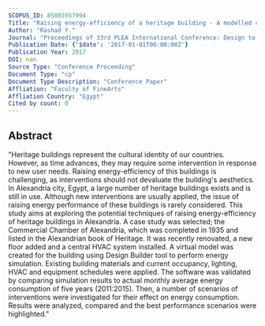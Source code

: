 ```yaml
---
SCOPUS_ID: 85085957994
Title: "Raising energy-efficiency of a heritage building - A modelled case study: The commercial chamber in Alexandria, Egypt"
Author: "Rashad Y."
Journal: "Proceedings of 33rd PLEA International Conference: Design to Thrive, PLEA 2017"
Publication Date: {'$date': '2017-01-01T00:00:00Z'}
Publication Year: 2017
DOI: nan
Source Type: "Conference Proceeding"
Document Type: "cp"
Document Type Description: "Conference Paper"
Affliation: "Faculty of FineArts"
Affliation Country: "Egypt"
Cited by count: 0
---
```


## Abstract
"Heritage buildings represent the cultural identity of our countries. However, as time advances, they may require some intervention in response to new user needs. Raising energy-efficiency of this buildings is challenging, as interventions should not devaluate the building's aesthetics. In Alexandria city, Egypt, a large number of heritage buildings exists and is still in use. Although new interventions are usually applied, the issue of raising energy performance of these buildings is rarely considered. This study aims at exploring the potential techniques of raising energy-efficiency of heritage buildings in Alexandria. A case study was selected; the Commercial Chamber of Alexandria, which was completed in 1935 and listed in the Alexandrian book of Heritage. It was recently renovated, a new floor added and a central HVAC system installed. A virtual model was created for the building using Design Builder tool to perform energy simulation. Existing building materials and current occupancy, lighting, HVAC and equipment schedules were applied. The software was validated by comparing simulation results to actual monthly average energy consumption of five years (2011:2015). Then, a number of scenarios of interventions were investigated for their effect on energy consumption. Results were analyzed, compared and the best performance scenarios were highlighted."
